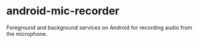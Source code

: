 # android-mic-recorder
Foreground and background services on Android for recording audio from the microphone.

